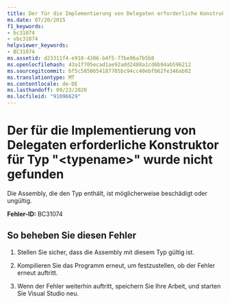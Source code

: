 ```yaml
---
title: Der für die Implementierung von Delegaten erforderliche Konstruktor für Typ "<typename>" wurde nicht gefunden
ms.date: 07/20/2015
f1_keywords:
- bc31074
- vbc31074
helpviewer_keywords:
- BC31074
ms.assetid: d23311f4-e918-4306-b4f5-77be96a7b5b8
ms.openlocfilehash: 43a1f705ecad1ae92add2488a1cd6b94ab596212
ms.sourcegitcommit: bf5c5850654187705bc94cc40ebfb62fe346ab02
ms.translationtype: MT
ms.contentlocale: de-DE
ms.lasthandoff: 09/23/2020
ms.locfileid: "91096629"
---
```

# <a name="delegate-constructor-for-type-typename-necessary-for-the-implementation-of-delegates-cannot-be-found"></a>Der für die Implementierung von Delegaten erforderliche Konstruktor für Typ "\<typename>" wurde nicht gefunden

Die Assembly, die den Typ enthält, ist möglicherweise beschädigt oder ungültig.  
  
 **Fehler-ID:** BC31074  
  
## <a name="to-correct-this-error"></a>So beheben Sie diesen Fehler  
  
1. Stellen Sie sicher, dass die Assembly mit diesem Typ gültig ist.  
  
2. Kompilieren Sie das Programm erneut, um festzustellen, ob der Fehler erneut auftritt.  
  
3. Wenn der Fehler weiterhin auftritt, speichern Sie Ihre Arbeit, und starten Sie Visual Studio neu.  
